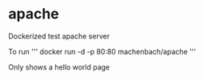 apache
======

Dockerized test apache server

To run 
'''
docker run -d -p 80:80 machenbach/apache
'''

Only shows a hello world page
